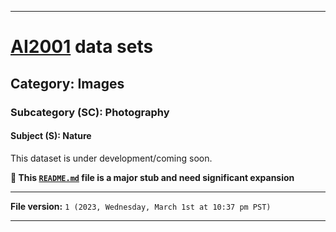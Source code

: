 
***

# [AI2001](https://github.com/seanpm2001/AI2001/) data sets

## Category: Images

### Subcategory (SC): Photography

#### Subject (S): Nature

This dataset is under development/coming soon.

**🌱️ This [`README.md`](/README.md) file is a major stub and need significant expansion**

***

**File version:** `1 (2023, Wednesday, March 1st at 10:37 pm PST)`

***
